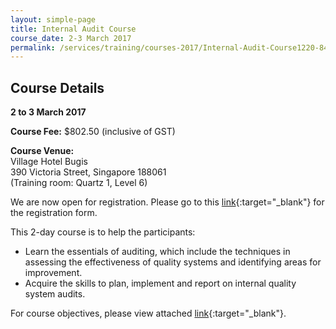```yaml
---
layout: simple-page
title: Internal Audit Course
course_date: 2-3 March 2017
permalink: /services/training/courses-2017/Internal-Audit-Course1220-8480
---
```


## Course Details
**2 to 3 March 2017**

**Course Fee:**  $802.50 (inclusive of GST)

**Course Venue:**  
Village Hotel Bugis  
390 Victoria Street, Singapore 188061  
(Training room:  Quartz 1, Level 6)

We are now open for registration. Please go to this [link](/files/registration-forms/Registration-form-(LM-and-IA)-Feb-to-Mar-2017.docx){:target="_blank"} for the registration form.
 
This 2-day course is to help the participants:
 
* Learn the essentials of auditing, which include the techniques in assessing the effectiveness of quality systems and identifying areas for improvement.
* Acquire the skills to plan, implement and report on internal quality system audits.

For course objectives, please view attached [link](/files/training/Internal-Audit-Course.pdf){:target="_blank"}.
